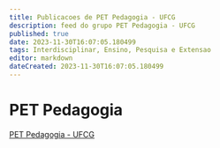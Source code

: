 ```yaml
---
title: Publicacoes de PET Pedagogia - UFCG
description: feed do grupo PET Pedagogia - UFCG
published: true
date: 2023-11-30T16:07:05.180499
tags: Interdisciplinar, Ensino, Pesquisa e Extensao
editor: markdown
dateCreated: 2023-11-30T16:07:05.180499
---
```


# PET Pedagogia
[PET Pedagogia - UFCG](/grupo/130PETPedagogiaUFCG.md)